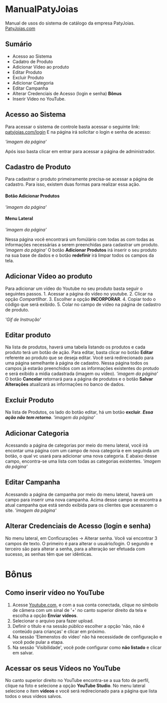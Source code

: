 # ManualPatyJoias
Manual de usos do sistema de catálogo da empresa PatyJoias.
[PatyJoias.com](https://patyjoias.com)

## Sumário
- Acesso ao Sistema
- Cadatro de Produto
- Adicionar Vídeo ao produto
- Editar Produto
- Excluir Produto
- Adicionar Categoria
- Editar Campanha
- Alterar Credenciais de Acesso (login e senha)
**Bônus**
- Inserir Vídeo no YouTube.

## Acesso ao Sistema

  Para acessar o sistema de controle basta acessar o seguinte link: [patyjoias.com/login](https://patyjoias.com/login)
  E na página irá solicitar o login e senha de acesso:
  
  _'imagem da página'_
  
  Após isso basta clicar em entrar para acessar a página de administrador.
  
## Cadastro de Produto

  Para cadastrar o produto primeiramente precisa-se acessar a página de cadastro. Para isso, existem duas formas para realizar essa ação.
  
  #### Botão Adicionar Produtos
  _'imagem da página'_
  #### Menu Lateral
  _'imagem da página'_
  
  Nessa página você encontrará um fomúlário com todas as com todas as informações necessárias a serem preenchidas para cadastrar um produto.
  _'imagem da página'_
  O botão **Adicionar Produtos** irá inserir o seu produto na sua base de dados e o botão **redefinir** irá limpar todos os campos da tela.
  
## Adicionar Vídeo ao produto

  Para adicionar um vídeo do Youtube no seu produto basta seguir o seguintes passos.
    1. Acessar a página do vídeo no youtube.
    2. Clicar na opção _Compartllhar_.
    3. Escolher a opção **INCORPORAR**.
    4. Copiar todo o código que será exibido.
    5. Colar no campo de vídeo na página de cadastro de produto.
    
   _'Gif de Instrução'_
  
## Editar produto

  Na lista de produtos, haverá uma tabela listando os produtos e cada produto terá um botão de ação. Para editar, basta clicar no botão **Editar** referente ao produto que se deseja editar.
  Você será redirecionado para uma página semelhante à página de cadastro. Nessa página todos os campos já estarão preenchidos com as informações existentes do protudo e será exibido a mídia cadastrada (imagem ou vídeo).
  _'imagem da página'_
  O botão **Cancelar** retornará para a página de produtos e o botão **Salvar Alterações** atualizará as informações no banco de dados.

## Excluir Produto

  Na lista de Produtos, os lado do botão editar, há um botão **excluir**. **_Essa ação não tem retorno_**.
  _'imagem da página'_
  
## Adicionar Categoria

  Acessando a página de categorias por meio do menu lateral, você irá encontar uma página com um campo de nova categoria e em seguinda um botão, o qual vc usará para adicionar uma nova categoria. E abaixo desse campo, encontra-se uma lista com todas as categorias existentes.
  _'imagem da página'_

## Editar Campanha

   Acessando a página de campanha por meio do menu lateral, haverá um campo para inserir uma nova campanha. Acima desse campo se encontra a atual campanha que está sendo exibida para os clientes que acessarem o site.
   _'imagem da página'_
   
 ## Alterar Credenciais de Acesso (login e senha)
  
  No menu lateral, em Conficurações -> Alterar senha. Você vai encontrar 3 campos de texto.
  O primeiro é para alterar o usuário/login.
  O segundo e terceiro são para alterar a senha, para a alteração ser efetuada com sucesso, as senhas têm que ser idênticas.
  
# Bônus
## Como inserir vídeo no YouTube
  
  1. Acesse [Youtube.com](https://www.youtube.com/), e com a sua conta conectada, clique no símbolo de câmera com um sinal de '+' no canto superior direito da tela e escolha a opção **Enviar vídeos**.
  2. Selecionar o arquivo para fazer upload.
  3. Definir o título e na sessão _público_ escolher a opção 'não, não é conteúdo para crianças' e clicar em próximo.
  4. Na sessão 'Elemenstos do vídeo' não há necessidade de configuração e você pode pular a etapa.
  5. Na sessão 'Visibilidade', você pode configurar como **não listado** e clicar em salvar.
  
## Acessar os seus Vídeos no YouTube

  No canto superior direito no YouTube encontra-se a sua foto de perfil, clique na foto e selecione a opção **YouTube Studio**.
  No menu lateral selecione o item **vídeos** e você será redirecionado para a página que lista todos o seus vídeos salvos.
  
